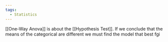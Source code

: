 ```yaml
---
tags:
  - Statistics
---
```

[[One-Way Anova]] is about the [[Hypothesis Test]]. If we conclude that the means of the categorical are different we must find the model that best fgi